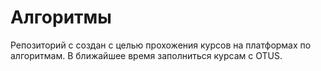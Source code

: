 # Алгоритмы

Репозиторий с создан с целью прохожения курсов на платформах по алгоритмам.
В ближайшее время заполниться курсам с OTUS.
